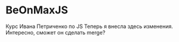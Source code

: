 # BeOnMaxJS
Курс Ивана Петриченко по JS
Теперь я внесла здесь изменения. Интересно, сможет он сделать merge?

